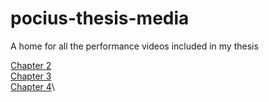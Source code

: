 # pocius-thesis-media
A home for all the performance videos included in my thesis

[Chapter 2](https://github.com/kaseypocius/pocius-thesis-media/blob/main/Chapter2.md)\
[Chapter 3](https://github.com/kaseypocius/pocius-thesis-media/blob/main/Chapter3.md)\
[Chapter 4](https://github.com/kaseypocius/pocius-thesis-media/blob/main/Chapter4.md)\
